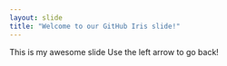 ```yaml
---
layout: slide
title: "Welcome to our GitHub Iris slide!"
---
```

This is my awesome slide
Use the left arrow to go back!
